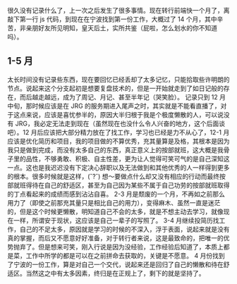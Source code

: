 很久没有记录什么了，上一次之后发生了很多事情。现在转行前端快一个月了，离敲下第一行 js 代码，到现在在宁波找到第一份工作，大概过了 14 个月，其中辛苦，非亲朋好友所见明知，皇天后土，实所共鉴（屁啦，怎么划水的你不知道吗）。

## 1-5 月

太长时间没有记录些东西，现在要回忆已经丢却了太多记忆，只能拾取些许明朗的节点。说起来这个分支起初是想要复盘技术的，但是一开始就走到了如日记般的存在，而后越走越远，成为了周记、月记、甚至半年记（哭笑脸）。
记录只到 12 月中旬，那时候应该是在 JRG 的服务期进入尾声之时，其实就是不能看直播了，对于这点来说，应该是喜忧参半的，原因大半归根于我是个极度懒散的人，可以说没有 JRG，我必定无法走到现在（虽然现在也没什么令人兴奋的地方，这个后面谈吧）。12 月后应该把大部分精力放在了找工作，学习也已经是力不从心了，12-1 月应该是优化简历和项目，我的项目做的不算优秀，充其量算是及格，其根本是因为我只是做到完成，而没有太多自己的东西，真正意义上的按部就班，这大概是我骨子里的品性，不够勇敢、积极、自主性差，更为让人觉得可笑可气的是自己深知这一点。这也是我迟迟没有下定决心辞职以及无法做到和其他优秀的人一样得到更多的根本。很多时候就是这样，(ˇ?ˇ) 想～要做点什么却又没有相应的行动而最终按部就班得待在自己的舒适区，甚至为自己因为某些不属于自己功劳的按部就班取得的丁点看起来的成绩而感到沾沾自喜。
2-3 月是颓废的一个月，不再如之前那么用力了（即使之前那充其量只是相比自己的用力），变得麻木、虽然一直是迷茫的，但是这个时候更懒散，明知道自己不会的太多，就是不想主动去学习，就像现在一样，所谓安于现状，这应该是自己一辈子的写照了。
3-4 月继续投简历找工作，自己的不足太多，原因就是学习的时候的不深入，浮于表面，说起来就是没有真的掌握，而后又不愿意好好准备，对于转行者来说，这是最致命的，把唯一的优势抛弃了。但是想来可笑，刚入行说是因为没经验，工作经验后知道了，本质上都是菜，工作中所学的都是可以在之前拼命去获取的，关键是不愿意。
4 月份找到了宁波的一份工作，算是对自己一个交代，说起来还是回归了自己的懒散和待在舒适区。当然这之中有太多因素，终归是在正规上了，剩下的就是坚持了。

